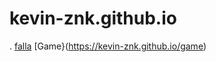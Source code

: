 # kevin-znk.github.io
.
[falla](https://kevin-znk.github.io/falla/)
[Game}(https://kevin-znk.github.io/game)
